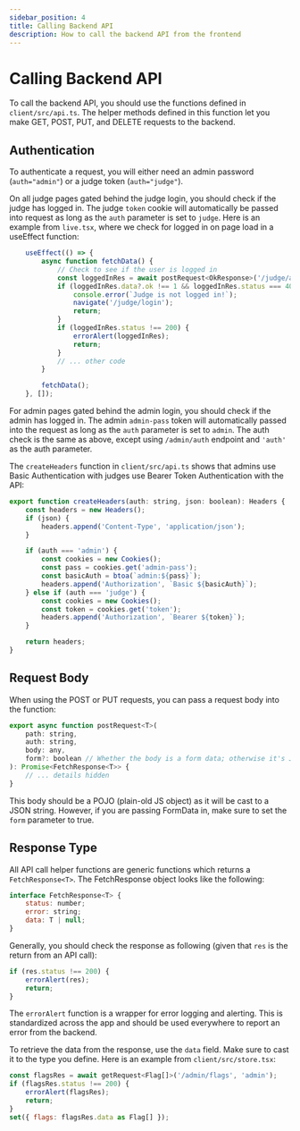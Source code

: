 ```yaml
---
sidebar_position: 4
title: Calling Backend API
description: How to call the backend API from the frontend
---
```


# Calling Backend API

To call the backend API, you should use the functions defined in `client/src/api.ts`. The helper methods defined in this function let you make GET, POST, PUT, and DELETE requests to the backend.

## Authentication

To authenticate a request, you will either need an admin password (`auth="admin"`) or a judge token (`auth="judge"`).

On all judge pages gated behind the judge login, you should check if the judge has logged in. The judge `token` cookie will automatically be passed into request as long as the `auth` parameter is set to `judge`. Here is an example from `live.tsx`, where we check for logged in on page load in a useEffect function:

```jsx
    useEffect(() => {
        async function fetchData() {
            // Check to see if the user is logged in
            const loggedInRes = await postRequest<OkResponse>('/judge/auth', 'judge', null);
            if (loggedInRes.data?.ok !== 1 && loggedInRes.status === 401) {
                console.error(`Judge is not logged in!`);
                navigate('/judge/login');
                return;
            }
            if (loggedInRes.status !== 200) {
                errorAlert(loggedInRes);
                return;
            }
            // ... other code
        }

        fetchData();
    }, []);
```

For admin pages gated behind the admin login, you should check if the admin has logged in. The admin `admin-pass` token will automatically passed into the request as long as the `auth` parameter is set to `admin`. The auth check is the same as above, except using `/admin/auth` endpoint and `'auth'` as the auth parameter.

The `createHeaders` function in `client/src/api.ts` shows that admins use Basic Authentication with judges use Bearer Token Authentication with the API:

```js
export function createHeaders(auth: string, json: boolean): Headers {
    const headers = new Headers();
    if (json) {
        headers.append('Content-Type', 'application/json');
    }

    if (auth === 'admin') {
        const cookies = new Cookies();
        const pass = cookies.get('admin-pass');
        const basicAuth = btoa(`admin:${pass}`);
        headers.append('Authorization', `Basic ${basicAuth}`);
    } else if (auth === 'judge') {
        const cookies = new Cookies();
        const token = cookies.get('token');
        headers.append('Authorization', `Bearer ${token}`);
    }

    return headers;
}
```

## Request Body

When using the POST or PUT requests, you can pass a request body into the function:

```js
export async function postRequest<T>(
    path: string,
    auth: string,
    body: any,
    form?: boolean // Whether the body is a form data; otherwise it's JSON
): Promise<FetchResponse<T>> {
    // ... details hidden
}
```

This body should be a POJO (plain-old JS object) as it will be cast to a JSON string. However, if you are passing FormData in, make sure to set the `form` parameter to true.

## Response Type

All API call helper functions are generic functions which returns a `FetchResponse<T>`. The FetchResponse object looks like the following:

```js
interface FetchResponse<T> {
    status: number;
    error: string;
    data: T | null;
}
```

Generally, you should check the response as following (given that `res` is the return from an API call):

```js
if (res.status !== 200) {
    errorAlert(res);
    return;
}
```

The `errorAlert` function is a wrapper for error logging and alerting. This is standardized across the app and should be used everywhere to report an error from the backend.

To retrieve the data from the response, use the `data` field. Make sure to cast it to the type you define. Here is an example from `client/src/store.tsx`:

```js
const flagsRes = await getRequest<Flag[]>('/admin/flags', 'admin');
if (flagsRes.status !== 200) {
    errorAlert(flagsRes);
    return;
}
set({ flags: flagsRes.data as Flag[] });
```
